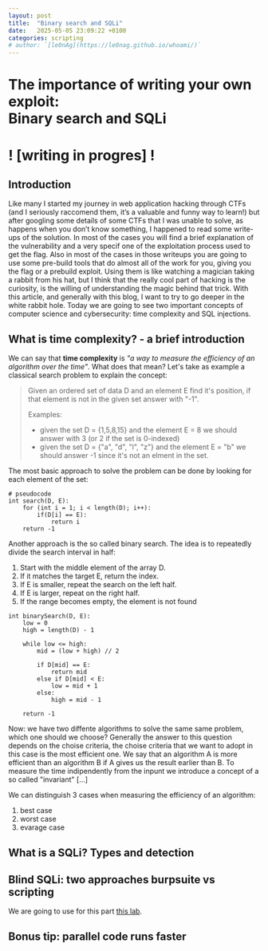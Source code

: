 ```yaml
---
layout: post
title:  "Binary search and SQLi"
date:   2025-05-05 23:09:22 +0100
categories: scripting
# author: `[le0nAg](https://le0nag.github.io/whoami/)`
---
```


# The importance of writing your own exploit: <br />Binary search and SQLi

# ! [writing in progres] ! 

## Introduction

Like many I started my journey in web application hacking through CTFs (and I seriously raccomend them, it’s a valuable and funny way to learn!) but after googling some details of some CTFs that I was unable to solve, as happens when you don’t know something, I happened to read some write-ups of the solution.
In most of the cases you will find a brief explanation of the vulnerability and a very specif one of the exploitation process used to get the flag.
Also in most of the cases in those writeups you are going to use some pre-build tools that do almost all of the work for you, giving you the flag or a prebuild exploit.
Using them is like watching a magician taking a rabbit from his hat, but I think that the really cool part of hacking is the curiosity, is the willing of understanding the magic behind that trick.
With this article, and generally with this blog, I want to try to go deeper in the white rabbit hole.
Today we are going to see two important concepts of computer science and cybersecurity: time complexity and SQL injections.

## What is time complexity? - a brief introduction

We can say that **time complexity** is *"a way to measure the efficiency of an algorithm over the time"*.
What does that mean? Let's take as example a classical search problem to explain the concept:
> Given an ordered set of data D and an element E find it's position, if that element is not in the given set answer with "-1".
>
> Examples:
>
> - given the set D = {1,5,8,15} and the element E = 8 we should answer with 3 (or 2 if the set is 0-indexed)
> - given the set D = {"a", "d", "l", "z"} and the element E = "b" we should answer -1 since it's not an elment in the set.

The most basic approach to solve the problem can be done by looking for each element of the set:
```
# pseudocode
int search(D, E):
    for (int i = 1; i < length(D); i++):
        if(D[i] == E):
            return i
    return -1
```

Another approach is the so called binary search.
The idea is to repeatedly divide the search interval in half:

1. Start with the middle element of the array D.
2. If it matches the target E, return the index.
3. If E is smaller, repeat the search on the left half.
4. If E is larger, repeat on the right half.
5. If the range becomes empty, the element is not found

```
int binarySearch(D, E):
    low = 0
    high = length(D) - 1

    while low <= high:
        mid = (low + high) // 2

        if D[mid] == E:
            return mid
        else if D[mid] < E:
            low = mid + 1
        else:
            high = mid - 1

    return -1
```
Now: we have two diffente algorithms to solve the same same problem, which one should we choose?
Generally the answer to this question depends on the choise criteria, the choise criteria that we want to adopt in this case is the most efficient one.
We say that an algorithm A is more efficient than an algorithm B if A gives us the result earlier than B.
To measure the time indipendently from the inpunt we introduce a concept of a so called "invariant"
[...]

We can distinguish 3 cases when measuring the efficiency of an algorithm:

1. best case
2. worst case
3. evarage case

## What is a SQLi? Types and detection

## Blind SQLi: two approaches burpsuite vs scripting

We are going to use for this part [this lab](https://portswigger.net/web-security/sql-injection/blind/lab-conditional-responses).

## Bonus tip: parallel code runs faster
